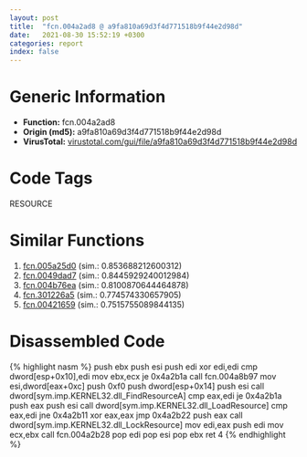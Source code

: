 ```yaml
---
layout: post
title:  "fcn.004a2ad8 @ a9fa810a69d3f4d771518b9f44e2d98d"
date:   2021-08-30 15:52:19 +0300
categories: report
index: false
---
```


# Generic Information
- **Function:** fcn.004a2ad8
- **Origin (md5):** a9fa810a69d3f4d771518b9f44e2d98d
- **VirusTotal:** [virustotal.com/gui/file/a9fa810a69d3f4d771518b9f44e2d98d][virustotal_ref]

# Code Tags
<span class="tag" id="RESOURCE">RESOURCE</span>


# Similar Functions

1. [fcn.005a25d0][similar_1_ref] (sim.: 0.853688212600312)
2. [fcn.0049dad7][similar_2_ref] (sim.: 0.8445929240012984)
3. [fcn.004b76ea][similar_3_ref] (sim.: 0.8100870644464878)
4. [fcn.301226a5][similar_4_ref] (sim.: 0.774574330657905)
5. [fcn.00421659][similar_5_ref] (sim.: 0.7515755089844135)


# Disassembled Code

{% highlight nasm %}
push ebx
push esi
push edi
xor edi,edi
cmp dword[esp+0x10],edi
mov ebx,ecx
je 0x4a2b1a
call fcn.004a8b97
mov esi,dword[eax+0xc]
push 0xf0
push dword[esp+0x14]
push esi
call dword[sym.imp.KERNEL32.dll_FindResourceA]
cmp eax,edi
je 0x4a2b1a
push eax
push esi
call dword[sym.imp.KERNEL32.dll_LoadResource]
cmp eax,edi
jne 0x4a2b11
xor eax,eax
jmp 0x4a2b22
push eax
call dword[sym.imp.KERNEL32.dll_LockResource]
mov edi,eax
push edi
mov ecx,ebx
call fcn.004a2b28
pop edi
pop esi
pop ebx
ret 4
{% endhighlight %}


[similar_1_ref]: /report/fcn.005a25d0@7453c96a6fbd42ec690b8deb53eafcba
[similar_2_ref]: /report/fcn.0049dad7@18980bd3439a28c3ca084fb94b418e27
[similar_3_ref]: /report/fcn.004b76ea@3e981d1767f44f5fe2446a49ffe52f4e
[similar_4_ref]: /report/fcn.301226a5@0a3653d3e8fb1320d70b4e1441359302
[similar_5_ref]: /report/fcn.00421659@fac4f0be03ac37bd8be7ef737cdcee10
[virustotal_ref]: https://www.virustotal.com/gui/file/a9fa810a69d3f4d771518b9f44e2d98d